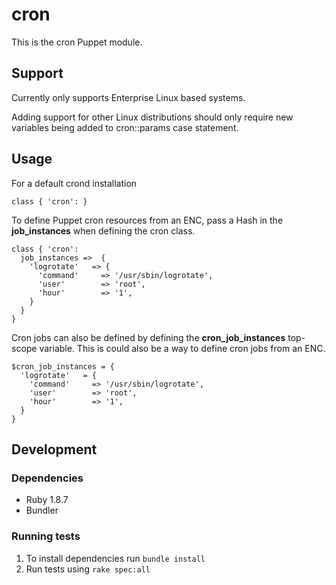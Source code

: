 # cron

This is the cron Puppet module.

## Support

Currently only supports Enterprise Linux based systems.

Adding support for other Linux distributions should only require
new variables being added to cron::params case statement.

## Usage

For a default crond installation

    class { 'cron': }

To define Puppet cron resources from an ENC, pass a Hash in the **job_instances** when defining the cron class.

    class { 'cron':
      job_instances =>  {
        'logrotate'   => {
          'command'     => '/usr/sbin/logrotate',
          'user'        => 'root',
          'hour'        => '1',
        }
      }
    }

Cron jobs can also be defined by defining the **cron_job_instances** top-scope variable.
This is could also be a way to define cron jobs from an ENC.

    $cron_job_instances = {
      'logrotate'   = {
        'command'     => '/usr/sbin/logrotate',
        'user'        => 'root',
        'hour'        => '1',
      }
    }

## Development

### Dependencies

* Ruby 1.8.7
* Bundler

### Running tests

1. To install dependencies run `bundle install`
2. Run tests using `rake spec:all`
